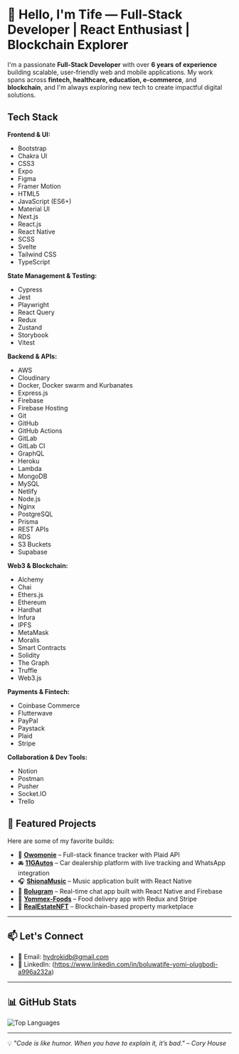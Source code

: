 # 👋 Hello, I'm Tife — Full-Stack Developer | React Enthusiast | Blockchain Explorer 

I'm a passionate **Full-Stack Developer** with over **6 years of experience** building scalable, user-friendly web and mobile applications. My work spans across **fintech, healthcare, education, e-commerce**, and **blockchain**, and I'm always exploring new tech to create impactful digital solutions.

## Tech Stack

**Frontend & UI:**
- Bootstrap
- Chakra UI
- CSS3
- Expo
- Figma
- Framer Motion
- HTML5
- JavaScript (ES6+)
- Material UI
- Next.js
- React.js
- React Native
- SCSS
- Svelte
- Tailwind CSS
- TypeScript

**State Management & Testing:**
- Cypress
- Jest
- Playwright
- React Query
- Redux
- Zustand
- Storybook
- Vitest

**Backend & APIs:**
- AWS
- Cloudinary
- Docker, Docker swarm and Kurbanates
- Express.js
- Firebase
- Firebase Hosting
- Git
- GitHub
- GitHub Actions
- GitLab
- GitLab CI
- GraphQL
- Heroku
- Lambda
- MongoDB
- MySQL
- Netlify
- Node.js
- Nginx
- PostgreSQL
- Prisma
- REST APIs
- RDS
- S3 Buckets
- Supabase

**Web3 & Blockchain:**
- Alchemy
- Chai
- Ethers.js
- Ethereum
- Hardhat
- Infura
- IPFS
- MetaMask
- Moralis
- Smart Contracts
- Solidity
- The Graph
- Truffle
- Web3.js

**Payments & Fintech:**
- Coinbase Commerce
- Flutterwave
- PayPal
- Paystack
- Plaid
- Stripe

**Collaboration & Dev Tools:**
- Notion
- Postman
- Pusher
- Socket.IO
- Trello


## 🚀 Featured Projects

Here are some of my favorite builds:

- 🧾 **[Owomonie](https://github.com/Owomonie)** – Full-stack finance tracker with Plaid API  
- 🚘 **[11GAutos](https://github.com/yommexg/11GAutos)** – Car dealership platform with live tracking and WhatsApp integration  
- 🎧 **[ShionaMusic](https://github.com/yommexg/Shiona-music)** – Music application built with React Native  
- 💬 **[Bolugram](https://github.com/yommexg/bolugram)** – Real-time chat app built with React Native and Firebase  
- 🍔 **[Yommex-Foods](https://github.com/yommexg/yommex-foods)** – Food delivery app with Redux and Stripe  
- 🧱 **[RealEstateNFT](https://github.com/yommexg/realestatenft)** – Blockchain-based property marketplace  


---

## 📫 Let's Connect

- 📧 Email: [hydrokidb@gmail.com](mailto:hydrokidb@gmail.com)  
- 💼 LinkedIn: (https://www.linkedin.com/in/boluwatife-yomi-olugbodi-a996a232a)  

---

## 📊 GitHub Stats


![Top Languages](https://github-readme-stats.vercel.app/api/top-langs/?username=yommexg&layout=compact&theme=radical)

---

💡 *"Code is like humor. When you have to explain it, it’s bad." – Cory House*


